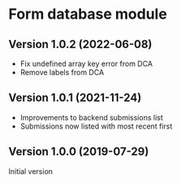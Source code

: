Form database module
====================

Version 1.0.2 (2022-06-08)
-------------------------
- Fix undefined array key error from DCA
- Remove labels from DCA

Version 1.0.1 (2021-11-24)
--------------------------
- Improvements to backend submissions list
- Submissions now listed with most recent first

Version 1.0.0 (2019-07-29)
--------------------------
Initial version
